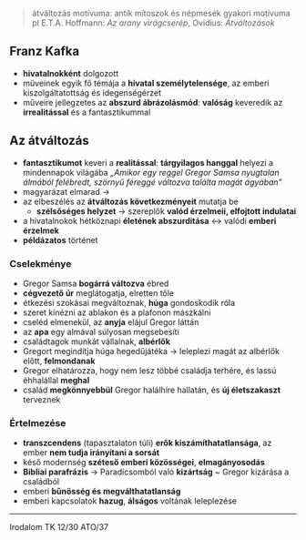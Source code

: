 > átváltozás motívuma: antik mítoszok és népmesék gyakori motívuma
> pl E.T.A. Hoffmann: *Az arany virágcserép*, Ovidius: *Átváltozások*
## Franz Kafka
- **hivatalnokként** dolgozott
- műveinek egyik fő témája a **hivatal személytelensége**, az emberi kiszolgáltatottság és idegenségérzet
- műveire jellegzetes az **abszurd ábrázolásmód**: **valóság** keveredik az **irrealitással** és a fantasztikummal
## Az átváltozás
- **fantasztikumot** keveri a **realitással**: **tárgyilagos hanggal** helyezi a mindennapok világába 
	*„Amikor egy reggel Gregor Samsa nyugtalan álmából felébredt, szörnyű féreggé változva találta magát ágyában"*
- magyarázat elmarad -> 
- az elbeszélés az **átváltozás következményeit** mutatja be
	- **szélsőséges helyzet** -> szereplők **valód érzelmeii, elfojtott indulatai**
- a hivatalnokok hétköznapi **életének abszurditása** <-> valódi **emberi érzelmek**
- **példázatos** történet
### Cselekménye
- Gregor Samsa **bogárrá változva** ébred
- **cégvezető úr** meglátogatja, elretten tőle
- étkezési szokásai megváltoznak, **húga** gondoskodik róla
- szeret kinézni az ablakon és a plafonon mászkálni
- cseléd elmenekül, az **anyja** elájul Gregor láttán
- az **apa** egy almával súlyosan megsebesíti
- családtagok munkát vállalnak, **albérlők**
- Gregort megindítja húga hegedűjátéka -> leleplezi magát az albérlők előtt, **felmondanak**
- Gregor elhatározza, hogy nem lesz többé családja terhére, és lassú éhhalállal **meghal**
- család **megkönnyebbül** Gregor halálhíre hallatán, és **új életszakaszt** terveznek
### Értelmezése
- **transzcendens** (tapasztalaton túli) **erők kiszámíthatatlansága**, az ember **nem tudja irányítani a sorsát**
- késő modernség **széteső emberi közösségei**, **elmagányosodás**
- **Bibliai parafrázis** -> Paradicsomból való **kizártság** ~ Gregor kizárása a családból
- emberi **bűnösség és megválthatatlanság**
- emberi kapcsolatok **hazug**, **álságos** voltának leleplezése
---
Irodalom TK 12/30
ATO/37